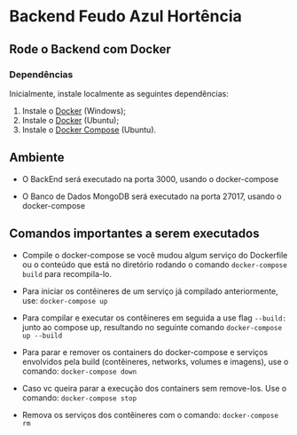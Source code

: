 # Backend Feudo Azul Hortência
## Rode o Backend com Docker

### Dependências

Inicialmente, instale localmente as seguintes dependências:

1. Instale o [Docker](https://docs.docker.com/desktop/windows/install/) (Windows);
2. Instale o [Docker](https://docs.docker.com/install/linux/docker-ce/ubuntu/) (Ubuntu);
3. Instale o [Docker Compose](https://docs.docker.com/compose/install/) (Ubuntu).

## Ambiente

* O BackEnd será executado na porta 3000, usando o docker-compose

* O Banco de Dados MongoDB será executado na porta 27017, usando o docker-compose

## Comandos importantes a serem executados

* Compile o docker-compose se você mudou algum serviço do Dockerfile ou o conteúdo que está no diretório rodando o comando ```docker-compose build``` para recompila-lo.

* Para iniciar os contêineres de um serviço já compilado anteriormente, use: ```docker-compose up```

* Para compilar e executar os contêineres em seguida a use flag ```--build:``` junto ao compose up, resultando no seguinte comando ```docker-compose up --build```

* Para parar e remover os containers do docker-compose e serviços envolvidos pela build (contêineres, networks, volumes e imagens), use o comando: ```docker-compose down```

* Caso vc queira parar a execução dos containers sem remove-los. Use o comando: ```docker-compose stop```

* Remova os serviços dos contêineres com o comando: ```docker-compose rm```
